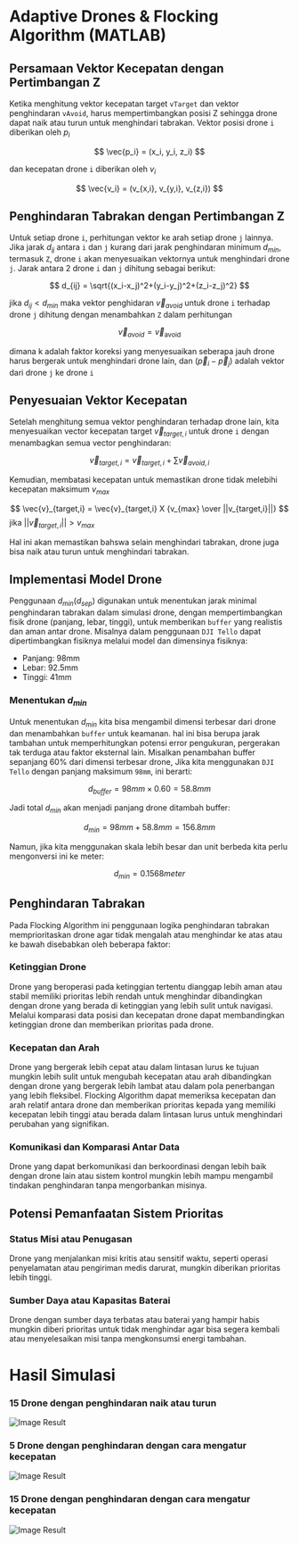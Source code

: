 # Adaptive Drones & Flocking Algorithm (MATLAB)

## Persamaan Vektor Kecepatan dengan Pertimbangan Z
Ketika menghitung vektor kecepatan target `vTarget` dan vektor penghindaran `vAvoid`,  harus mempertimbangkan posisi Z sehingga drone dapat naik atau turun untuk menghindari tabrakan. Vektor posisi drone `i` diberikan oleh $p_{i}$

$$ \vec{p_i} = (x_i, y_i, z_i) $$ 

dan kecepatan drone `i` diberikan oleh $v_i$

$$ \vec{v_i} = (v_{x,i}, v_{y,i}, v_{z,i}) $$ 

## Penghindaran Tabrakan dengan Pertimbangan Z
Untuk setiap drone `i`, perhitungan vektor ke arah setiap drone `j` lainnya. Jika jarak $d_{ij}$ antara `i` dan `j` kurang dari jarak penghindaran minimum $d_{min}$, termasuk `Z`, drone `i` akan menyesuaikan vektornya untuk menghindari drone `j`.
Jarak antara 2 drone `i` dan `j` dihitung sebagai berikut:

$$ d_{ij} = \sqrt{(x_i-x_j)^2+(y_i-y_j)^2+(z_i-z_j)^2} $$

jika $d_{ij} < d_{min}$ maka vektor penghidaran $\vec{v}_{avoid}$ untuk drone `i` terhadap drone `j` dihitung dengan menambahkan `Z` dalam perhitungan

$$ \vec{v}_{avoid} = \vec{v}_{\text{avoid}} $$
<!-- $$ \vec{v}_{\text{avoid}} = \vec{v}_{\text{avoid}} + k \times (\vec{p}_i - \vec{p}_j) $$ -->

dimana k adalah faktor koreksi yang menyesuaikan seberapa jauh drone harus bergerak untuk menghindari drone lain, dan $(\vec{p}_{i}-\vec{p}_{j})$ adalah vektor dari drone `j` ke drone `i`

## Penyesuaian Vektor Kecepatan
Setelah menghitung semua vektor penghindaran terhadap drone lain, kita menyesuaikan vector kecepatan target $\vec{v}_{target,i}$ untuk drone `i` dengan menambagkan semua vector penghindaran:

$$ \vec{v}_{target,i} = \vec{v}_{target,i} + \sum{\vec{v}_{avoid,i}} $$

Kemudian, membatasi kecepatan untuk memastikan drone tidak melebihi kecepatan maksimum $v_{max}$

$$ \vec{v}_{target,i} = \vec{v}_{target,i} X {v_{max} \over ||v_{target,i}||} $$ 
jika $|| \vec{v}_{target,i} || > v_{max}$

Hal ini akan memastikan bahswa selain menghindari tabrakan, drone juga bisa naik atau turun untuk menghindari tabrakan.

## Implementasi Model Drone
Penggunaan $d_{min} (d_{sep})$ digunakan untuk menentukan jarak minimal penghindaran tabrakan dalam simulasi drone, dengan mempertimbangkan fisik drone (panjang, lebar, tinggi), untuk memberikan `buffer` yang realistis dan aman antar drone. Misalnya dalam penggunaan `DJI Tello` dapat dipertimbangkan fisiknya melalui model dan dimensinya fisiknya:
- Panjang: 98mm
- Lebar: 92.5mm
- Tinggi: 41mm

### Menentukan $d_{min}$
Untuk menentukan $d_{min}$ kita bisa mengambil dimensi terbesar dari drone dan menambahkan `buffer` untuk keamanan. hal ini bisa berupa jarak tambahan untuk memperhitungkan potensi error pengukuran, pergerakan tak terduga atau faktor eksternal lain.
Misalkan penambahan buffer sepanjang 60% dari dimensi terbesar drone, Jika kita menggunakan `DJI Tello` dengan panjang maksimum `98mm`, ini berarti:

$$ d_{buffer} = 98mm \times 0.60 = 58.8mm$$

Jadi total $d_{min}$ akan menjadi panjang drone ditambah buffer:

$$ d_{min} = 98mm + 58.8mm = 156.8mm $$

Namun, jika kita menggunakan skala lebih besar dan unit berbeda kita perlu mengonversi ini ke meter:

$$ d_{min} = 0.1568meter $$

## Penghindaran Tabrakan
Pada Flocking Algorithm ini penggunaan logika penghindaran tabrakan memprioritaskan drone agar tidak mengalah atau menghindar ke atas atau ke bawah disebabkan oleh beberapa faktor:
### Ketinggian Drone
Drone yang beroperasi pada ketinggian tertentu dianggap lebih aman atau stabil memiliki prioritas lebih rendah untuk menghindar dibandingkan dengan drone yang berada di ketinggian yang lebih sulit untuk navigasi. Melalui komparasi data posisi dan kecepatan drone dapat membandingkan ketinggian drone dan memberikan prioritas pada drone.

### Kecepatan dan Arah
Drone yang bergerak lebih cepat atau dalam lintasan lurus ke tujuan mungkin lebih sulit untuk mengubah kecepatan atau arah dibandingkan dengan drone yang bergerak lebih lambat atau dalam pola penerbangan yang lebih fleksibel.
Flocking Algorithm dapat memeriksa kecepatan dan arah relatif antara drone dan memberikan prioritas kepada yang memiliki kecepatan lebih tinggi atau berada dalam lintasan lurus untuk menghindari perubahan yang signifikan.

### Komunikasi dan Komparasi Antar Data
Drone yang dapat berkomunikasi dan berkoordinasi dengan lebih baik dengan drone lain atau sistem kontrol mungkin lebih mampu mengambil tindakan penghindaran tanpa mengorbankan misinya.

## Potensi Pemanfaatan Sistem Prioritas
### Status Misi atau Penugasan
Drone yang menjalankan misi kritis atau sensitif waktu, seperti operasi penyelamatan atau pengiriman medis darurat, mungkin diberikan prioritas lebih tinggi. 

### Sumber Daya atau Kapasitas Baterai
Drone dengan sumber daya terbatas atau baterai yang hampir habis mungkin diberi prioritas untuk tidak menghindar agar bisa segera kembali atau menyelesaikan misi tanpa mengkonsumsi energi tambahan.

# Hasil Simulasi

### 15 Drone dengan penghindaran naik atau turun
![Image Result](15_up_down.jpg)
### 5 Drone dengan penghindaran dengan cara mengatur kecepatan
![Image Result](result.png.jpg)
### 15 Drone dengan penghindaran dengan cara mengatur kecepatan
![Image Result](15_drones.png.jpg)